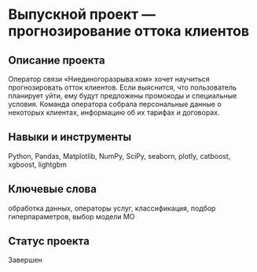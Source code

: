 # Выпускной проект — прогнозирование оттока клиентов

## Описание проекта

Оператор связи «Ниединогоразрыва.ком» хочет научиться прогнозировать отток клиентов. Если выяснится, что пользователь планирует уйти, ему будут предложены промокоды и специальные условия. Команда оператора собрала персональные данные о некоторых клиентах, информацию об их тарифах и договорах.

## Навыки и инструменты

Python, Pandas, Matplotlib, NumPy, SciPy, seaborn, plotly, catboost, xgboost, lightgbm

## Ключевые слова

обработка данных, операторы услуг, классификация, подбор гиперпараметров, выбор модели МО

## Статус проекта

Завершен
